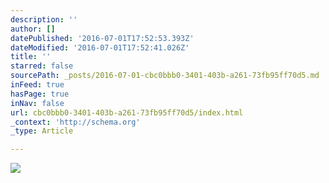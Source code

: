```yaml
---
description: ''
author: []
datePublished: '2016-07-01T17:52:53.393Z'
dateModified: '2016-07-01T17:52:41.026Z'
title: ''
starred: false
sourcePath: _posts/2016-07-01-cbc0bbb0-3401-403b-a261-73fb95ff70d5.md
inFeed: true
hasPage: true
inNav: false
url: cbc0bbb0-3401-403b-a261-73fb95ff70d5/index.html
_context: 'http://schema.org'
_type: Article

---
```

![](https://the-grid-user-content.s3-us-west-2.amazonaws.com/7bb4146f-584b-4efb-a0e4-d955f4631a53.jpg)